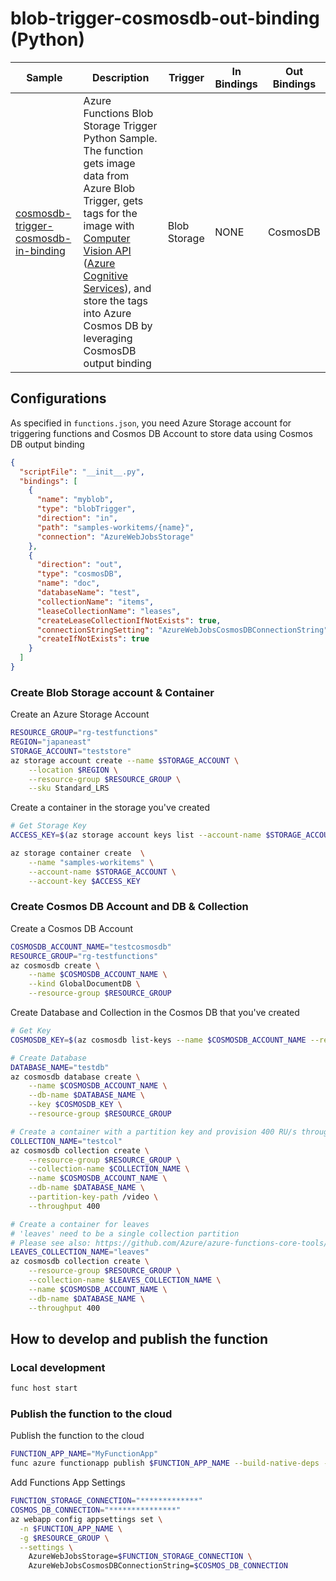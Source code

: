 # blob-trigger-cosmosdb-out-binding (Python)

| Sample | Description | Trigger | In Bindings | Out Bindings
| ------------- | ------------- | ------------- | ----------- | ----------- |
| [cosmosdb-trigger-cosmosdb-in-binding](v2functions/blob-trigger-cosmosdb-out-binding) | Azure Functions Blob Storage Trigger Python Sample. The function gets image data from Azure Blob Trigger, gets tags for the image with [Computer Vision API](https://azure.microsoft.com/en-us/services/cognitive-services/computer-vision/) ([Azure Cognitive Services](https://azure.microsoft.com/en-us/services/cognitive-services/)), and store the tags into Azure Cosmos DB by leveraging CosmosDB output binding | Blob Storage | NONE | CosmosDB |

## Configurations
As specified in `functions.json`, you need Azure Storage account for triggering functions and Cosmos DB Account to store data using Cosmos DB output binding

```json
{
  "scriptFile": "__init__.py",
  "bindings": [
    {
      "name": "myblob",
      "type": "blobTrigger",
      "direction": "in",
      "path": "samples-workitems/{name}",
      "connection": "AzureWebJobsStorage"
    },
    {
      "direction": "out",
      "type": "cosmosDB",
      "name": "doc",
      "databaseName": "test",
      "collectionName": "items",
      "leaseCollectionName": "leases",
      "createLeaseCollectionIfNotExists": true,
      "connectionStringSetting": "AzureWebJobsCosmosDBConnectionString",
      "createIfNotExists": true
    }
  ]
}

```
### Create Blob Storage account & Container

Create an Azure Storage Account
```sh
RESOURCE_GROUP="rg-testfunctions"
REGION="japaneast"
STORAGE_ACCOUNT="teststore"
az storage account create --name $STORAGE_ACCOUNT \
    --location $REGION \
    --resource-group $RESOURCE_GROUP \
    --sku Standard_LRS
```

Create a container in the storage you've created
```sh
# Get Storage Key
ACCESS_KEY=$(az storage account keys list --account-name $STORAGE_ACCOUNT --resource-group $RESOURCE_GROUP --output tsv |head -1 | awk '{print $3}')

az storage container create  \
    --name "samples-workitems" \
    --account-name $STORAGE_ACCOUNT \
    --account-key $ACCESS_KEY
```

### Create Cosmos DB Account and DB & Collection

Create a Cosmos DB Account
```sh
COSMOSDB_ACCOUNT_NAME="testcosmosdb"
RESOURCE_GROUP="rg-testfunctions"
az cosmosdb create \
    --name $COSMOSDB_ACCOUNT_NAME \
    --kind GlobalDocumentDB \
    --resource-group $RESOURCE_GROUP
```

Create Database and Collection in the Cosmos DB that you've created

```sh
# Get Key
COSMOSDB_KEY=$(az cosmosdb list-keys --name $COSMOSDB_ACCOUNT_NAME --resource-group $RESOURCE_GROUP --output tsv |awk '{print $1}')

# Create Database
DATABASE_NAME="testdb"
az cosmosdb database create \
    --name $COSMOSDB_ACCOUNT_NAME \
    --db-name $DATABASE_NAME \
    --key $COSMOSDB_KEY \
    --resource-group $RESOURCE_GROUP

# Create a container with a partition key and provision 400 RU/s throughput.
COLLECTION_NAME="testcol"
az cosmosdb collection create \
    --resource-group $RESOURCE_GROUP \
    --collection-name $COLLECTION_NAME \
    --name $COSMOSDB_ACCOUNT_NAME \
    --db-name $DATABASE_NAME \
    --partition-key-path /video \
    --throughput 400

# Create a container for leaves
# 'leaves' need to be a single collection partition
# Please see also: https://github.com/Azure/azure-functions-core-tools/issues/930
LEAVES_COLLECTION_NAME="leaves"
az cosmosdb collection create \
    --resource-group $RESOURCE_GROUP \
    --collection-name $LEAVES_COLLECTION_NAME \
    --name $COSMOSDB_ACCOUNT_NAME \
    --db-name $DATABASE_NAME \
    --throughput 400
```

## How to develop and publish the function
### Local development
```sh
func host start
```

### Publish the function to the cloud

Publish the function to the cloud
```sh
FUNCTION_APP_NAME="MyFunctionApp"
func azure functionapp publish $FUNCTION_APP_NAME --build-native-deps --no-bundler
```

Add Functions App Settings
```sh
FUNCTION_STORAGE_CONNECTION="*************"
COSMOS_DB_CONNECTION="***************"
az webapp config appsettings set \
  -n $FUNCTION_APP_NAME \
  -g $RESOURCE_GROUP \
  --settings \
    AzureWebJobsStorage=$FUNCTION_STORAGE_CONNECTION \
    AzureWebJobsCosmosDBConnectionString=$COSMOS_DB_CONNECTION
```